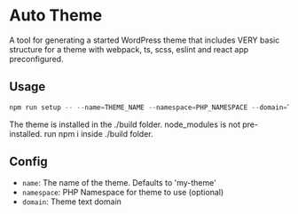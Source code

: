 # Auto Theme

A tool for generating a started WordPress theme that includes VERY basic structure for a theme with webpack, ts, scss, eslint and react app preconfigured.

## Usage

```javascript
npm run setup -- --name=THEME_NAME --namespace=PHP_NAMESPACE --domain=THEME_TEXT_DOMAIN
```

The theme is installed in the ./build folder. node_modules is not pre-installed. run npm i inside ./build folder.

## Config

- `name`: The name of the theme. Defaults to 'my-theme'
- `namespace`: PHP Namespace for theme to use (optional)
- `domain`: Theme text domain